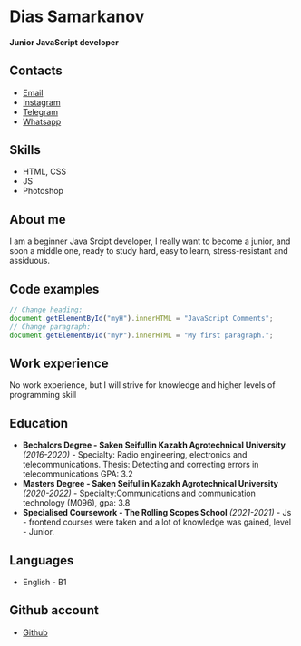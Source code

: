 # Dias Samarkanov
#### Junior JavaScript developer

## Contacts
- [Email](mailto:diassamarkanov108@gmail.com)
- [Instagram](https://www.instagram.com/f_u_c_ksociety/?hl=ru)
- [Telegram](https://t.me/darkdecision)
- [Whatsapp](https://api.whatsapp.com/send?phone=77713531149&text=%D0%94%D0%BE%D0%B1%D1%80%D1%8B%D0%B9%20%D0%B4%D0%B5%D0%BD%D1%8C%2C%20%D1%8F%20%D0%BF%D0%BE%20%D0%BF%D0%BE%D0%B2%D0%BE%D0%B4%D1%83...)

## Skills
- HTML, CSS
- JS
- Photoshop

## About me
 I am a beginner Java Srcipt developer, I really want to become a junior, and soon a middle one, ready to study hard, easy to learn, stress-resistant and assiduous.

## Code examples

```javascript
// Change heading:
document.getElementById("myH").innerHTML = "JavaScript Comments";
// Change paragraph:
document.getElementById("myP").innerHTML = "My first paragraph.";
```

## Work experience
No work experience, but I will strive for knowledge and higher levels of programming skill
## Education
- **Bechalors Degree - Saken Seifullin Kazakh Agrotechnical University** *(2016-2020)* - Specialty: Radio engineering, electronics and telecommunications. Thesis: Detecting and correcting errors in telecommunications GPA: 3.2
- **Masters Degree - Saken Seifullin Kazakh Agrotechnical University** *(2020-2022)* - Specialty:Communications and communication technology (M096), gpa: 3.8
- **Specialised Coursework - The Rolling Scopes School** *(2021-2021)* - Js - frontend courses were taken and a lot of knowledge was gained, level - Junior.

## Languages

- English - B1

## Github account

- [Github](https://github.com/Diassamarkanov98)
